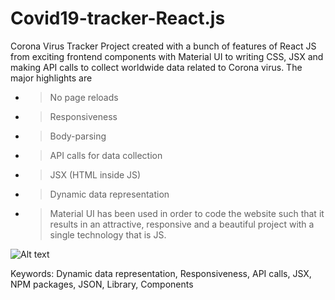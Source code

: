 # Covid19-tracker-React.js

Corona Virus Tracker Project created with a bunch of features of React JS from exciting frontend components with Material UI to writing CSS, JSX and making API calls to collect worldwide data related to Corona virus. The major highlights are
- > No page reloads
- > Responsiveness
- > Body-parsing
- > API calls for data collection
- > JSX (HTML inside JS)
- > Dynamic data representation
- > Material UI has been used in order to code the website such that it results in an attractive, responsive and a beautiful project with a single technology that is JS.

![Alt text](https://github.com/ahujasherry/Covid19-tracker-React.js/blob/31962e4675b11d50fa9e6ad20de4b965a50e8ae6/UI.JPG![UI](https://user-images.githubusercontent.com/72737856/120258374-874d7d80-c2af-11eb-90da-8cc25be5e1ef.JPG)
)

Keywords: Dynamic data representation, Responsiveness, API calls, JSX, NPM packages, JSON, Library, Components



